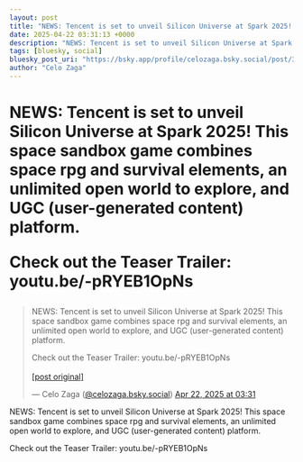 ```yaml
---
layout: post
title: "NEWS: Tencent is set to unveil Silicon Universe at Spark 2025! This space sandbox game combines space rpg and survival elements, an unlimited open world to explore, and UGC (user-generated content) platform.   Check out the Teaser Trailer: youtu.be/-pRYEB1OpNs"
date: 2025-04-22 03:31:13 +0000
description: "NEWS: Tencent is set to unveil Silicon Universe at Spark 2025! This space sandbox game combines space rpg and survival elements, an unlimited open world..."
tags: [bluesky, social]
bluesky_post_uri: "https://bsky.app/profile/celozaga.bsky.social/post/3lneqisezg22m"
author: "Celo Zaga"
---
```


<h1 class="bluesky-post-title">NEWS: Tencent is set to unveil Silicon Universe at Spark 2025! This space sandbox game combines space rpg and survival elements, an unlimited open world to explore, and UGC (user-generated content) platform. 

Check out the Teaser Trailer: youtu.be/-pRYEB1OpNs</h1>


<blockquote class="bluesky-embed" data-bluesky-uri="at://did:plc:lmh6rennptq77inaztnovw4b/app.bsky.feed.post/3lneqisezg22m" data-bluesky-embed-color-mode="system">
<p lang="">NEWS: Tencent is set to unveil Silicon Universe at Spark 2025! This space sandbox game combines space rpg and survival elements, an unlimited open world to explore, and UGC (user-generated content) platform. 

Check out the Teaser Trailer: youtu.be/-pRYEB1OpNs<br><br><a href="https://bsky.app/profile/celozaga.bsky.social/post/3lneqisezg22m">[post original]</a></p>
&mdash; Celo Zaga (<a href="https://bsky.app/profile/did:plc:lmh6rennptq77inaztnovw4b">@celozaga.bsky.social</a>) <a href="https://bsky.app/profile/celozaga.bsky.social/post/3lneqisezg22m">Apr 22, 2025 at 03:31</a>
</blockquote>
<script async src="https://embed.bsky.app/static/embed.js" charset="utf-8"></script>


<p class="bluesky-post-description">NEWS: Tencent is set to unveil Silicon Universe at Spark 2025! This space sandbox game combines space rpg and survival elements, an unlimited open world to explore, and UGC (user-generated content) platform. 

Check out the Teaser Trailer: youtu.be/-pRYEB1OpNs</p>
